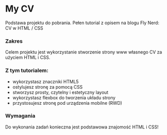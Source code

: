 # My CV

Podstawa projektu do pobrania. Pełen tutorial z opisem na blogu Fly Nerd: CV w HTML / CSS

### Zakres

Celem projektu jest wykorzystanie stworzenie strony www własnego CV za użyciem HTML i CSS.

### Z tym tutorialem:
- wykorzystasz znaczniki HTML5
- ostylujesz stronę za pomocą CSS
- stworzysz prosty, czytelny i estetyczny layout
- wykorzystasz flexbox do tworzenia układu strony
- przystosujesz stronę pod urządzenia mobilne (RWD)

### Wymagania
Do wykonania zadań konieczna jest podstawowa znajomość HTML i CSS!
